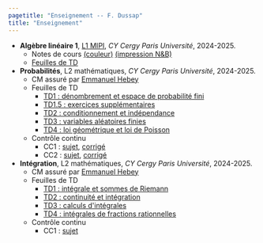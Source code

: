 ```yaml
---
pagetitle: "Enseignement -- F. Dussap"
title: "Enseignement"
---
```


-   **Algèbre linéaire 1**, [L1 MIPI](https://www.cyu.fr/formation/trouver-sa-formation/catalogue-des-formations/portail-dentree-en-l1-mipi-portail-mathematique-informatique-physique-ingenierie), *CY Cergy Paris Université*, 2024-2025.
    -   Notes de cours [(couleur)](./Files/Algebre_lineaire_1/cours_alg1_COULEUR.pdf) [(impression N&B)](./Files/Algebre_lineaire_1/cours_alg1_IMPRESSION_NOIR_BLANC.pdf)
    -   [Feuilles de TD](./Files/Algebre_lineaire_1/TD_alg1.pdf)
-   **Probabilités**, L2 mathématiques, *CY Cergy Paris Université*, 2024-2025.
    -   CM assuré par [Emmanuel Hebey](https://hebey.u-cergy.fr/)
    -   Feuilles de TD
        -   [TD1 : dénombrement et espace de probabilité fini](./Files/Proba/TD1_proba.pdf)
        -   [TD1.5 : exercices supplémentaires](./Files/Proba/TD1.5_proba.pdf)
        -   [TD2 : conditionnement et indépendance](./Files/Proba/TD2_proba.pdf)
        -   [TD3 : variables aléatoires finies](./Files/Proba/TD3_proba.pdf)
        -   [TD4 : loi géométrique et loi de Poisson](./Files/Proba/TD4_proba.pdf)
    -   Contrôle continu
        -   CC1 : [sujet](./Files/Proba/CC1.pdf), [corrigé](./Files/Proba/CC1_correction.pdf)
        -   CC2 : [sujet](./Files/Proba/CC2.pdf), [corrigé](./Files/Proba/CC2_correction.pdf)
-   **Intégration**, L2 mathématiques, *CY Cergy Paris Université*, 2024-2025.
    -   CM assuré par [Emmanuel Hebey](https://hebey.u-cergy.fr/)
    -   Feuilles de TD
        -   [TD1 : intégrale et sommes de Riemann](./Files/Integration/TD1_integration.pdf)
        -   [TD2 : continuité et intégration](./Files/Integration/TD2_integration.pdf)
        -   [TD3 : calculs d'intégrales](./Files/Integration/TD3_integration.pdf)
        -   [TD4 : intégrales de fractions rationnelles](./Files/Integration/TD4_integration.pdf)
    -  Contrôle continu
        -  CC1 : [sujet](./Files/Integration/CC1.pdf)
